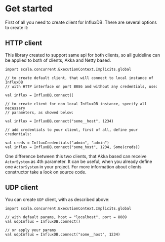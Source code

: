 # Get started
First of all you need to create client for InfluxDB.
There are several options to create it:
## HTTP client
This library created to support same api for both clients, 
so all guideline can be applied to both of clients, Akka and Netty based.
```
import scala.concurrent.ExecutionContext.Implicits.global

// to create default client, that will connect to local instance of InfluxDB
// with HTTP interface on port 8086 and without any credentials, use:

val influx = InfluxDB.connect()

// to create client for non local InfluxDB instance, specify all necessary 
// parameters, as showed below:

val influx = InfluxDB.connect("some__host", 1234)

// add credentials to your client, first of all, define your credentials:

val creds = InfluxCredentials("admin", "admin")
val influx = InfluxDB.connect("some_host", 1234, Some(creds))
```
One difference between this two clients, that Akka based can receive `ActorSystem` as 4th parameter.
It can be useful, when you already define one `ActorSystem` in your project. For more information about clients constructor take a look on source code.

## UDP client
You can create `UDP` client, with as described above:
```
import scala.concurrent.ExecutionContext.Implicits.global

// with default params, host = "localhost", port = 8089
val udpInflux = InfluxDB.connect()

// or apply your params
val udpInflux = InfluxDB.connect("some__host", 1234)
```